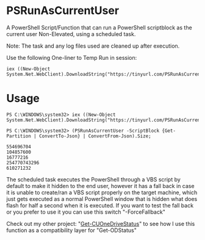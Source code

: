  # PSRunAsCurrentUser
A PowerShell Script/Function that can run a PowerShell scriptblock as the current user Non-Elevated, using a scheduled task.

Note: The task and any log files used are cleaned up after execution.

Use the following One-liner to Temp Run in session: 

```
iex ((New-Object System.Net.WebClient).DownloadString("https://tinyurl.com/PSRunAsCurrentUser"));
```

# Usage

```
PS C:\WINDOWS\system32> iex ((New-Object System.Net.WebClient).DownloadString("https://tinyurl.com/PSRunAsCurrentUser"));

PS C:\WINDOWS\system32> (PSRunAsCurrentUser -ScriptBlock {Get-Partition | ConvertTo-Json} | ConvertFrom-Json).Size;

554696704
104857600
16777216
254770743296
610271232

```
The scheduled task executes the PowerShell through a VBS script by default to make it hidden to the end user, however it has a fall back in case it is unable to create/ran a VBS script properly on the target machine, which just gets executed as a normal PowerShell window that is hidden what does flash for half a second when it is executed. If you want to test the fall back or you prefer to use it you can use this switch "-ForceFallback"

Check out my other project: "[Get-CUOneDriveStatus](https://github.com/AlecMcCutcheon/Get-CUOneDriveStatus)" to see how I use this function as a compatibility layer for "Get-ODStatus"
